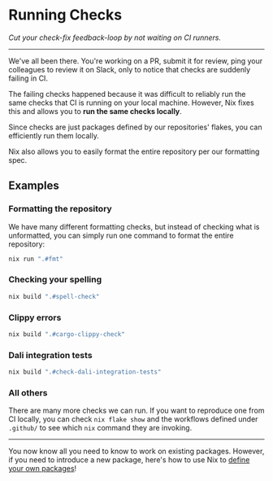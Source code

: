 # Running Checks
_Cut your check-fix feedback-loop by not waiting on CI runners._

---

We've all been there. You're working on a PR, submit it for review, ping your colleagues to review it on Slack, only to notice that checks are suddenly failing in CI.

The failing checks happened because it was difficult to reliably run the same checks that CI is running on your local machine. However, Nix fixes this and allows you to **run the same checks locally**.

Since checks are just packages defined by our repositories' flakes, you can efficiently run them locally.

Nix also allows you to easily format the entire repository per our formatting spec.

## Examples

### Formatting the repository

We have many different formatting checks, but instead of checking what is unformatted, you can simply run one command to format the entire repository:

```bash
nix run ".#fmt"
```

### Checking your spelling

```bash
nix build ".#spell-check"
```

### Clippy errors

```bash
nix build ".#cargo-clippy-check"
```

### Dali integration tests

```bash
nix build ".#check-dali-integration-tests"
```

### All others

There are many more checks we can run. If you want to reproduce one from CI locally, you can check `nix flake show` and the workflows defined under `.github/` to see which `nix` command they are invoking.

---

You now know all you need to know to work on existing packages. However, if you need to introduce a new package, here's how to use Nix to [define your own packages](./defining-your-own-packages)!
